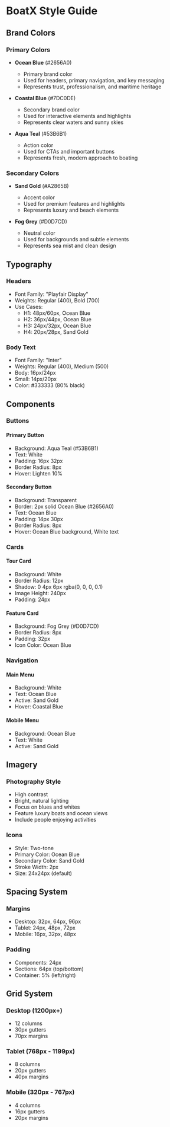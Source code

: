 # BoatX Style Guide

## Brand Colors

### Primary Colors
- **Ocean Blue** (#2656A0)
  - Primary brand color
  - Used for headers, primary navigation, and key messaging
  - Represents trust, professionalism, and maritime heritage

- **Coastal Blue** (#7DC0DE)
  - Secondary brand color
  - Used for interactive elements and highlights
  - Represents clear waters and sunny skies

- **Aqua Teal** (#53B6B1)
  - Action color
  - Used for CTAs and important buttons
  - Represents fresh, modern approach to boating

### Secondary Colors
- **Sand Gold** (#A2865B)
  - Accent color
  - Used for premium features and highlights
  - Represents luxury and beach elements

- **Fog Grey** (#D0D7CD)
  - Neutral color
  - Used for backgrounds and subtle elements
  - Represents sea mist and clean design

## Typography

### Headers
- Font Family: "Playfair Display"
- Weights: Regular (400), Bold (700)
- Use Cases:
  - H1: 48px/60px, Ocean Blue
  - H2: 36px/44px, Ocean Blue
  - H3: 24px/32px, Ocean Blue
  - H4: 20px/28px, Sand Gold

### Body Text
- Font Family: "Inter"
- Weights: Regular (400), Medium (500)
- Body: 16px/24px
- Small: 14px/20px
- Color: #333333 (80% black)

## Components

### Buttons

#### Primary Button
- Background: Aqua Teal (#53B6B1)
- Text: White
- Padding: 16px 32px
- Border Radius: 8px
- Hover: Lighten 10%

#### Secondary Button
- Background: Transparent
- Border: 2px solid Ocean Blue (#2656A0)
- Text: Ocean Blue
- Padding: 14px 30px
- Border Radius: 8px
- Hover: Ocean Blue background, White text

### Cards

#### Tour Card
- Background: White
- Border Radius: 12px
- Shadow: 0 4px 6px rgba(0, 0, 0, 0.1)
- Image Height: 240px
- Padding: 24px

#### Feature Card
- Background: Fog Grey (#D0D7CD)
- Border Radius: 8px
- Padding: 32px
- Icon Color: Ocean Blue

### Navigation

#### Main Menu
- Background: White
- Text: Ocean Blue
- Active: Sand Gold
- Hover: Coastal Blue

#### Mobile Menu
- Background: Ocean Blue
- Text: White
- Active: Sand Gold

## Imagery

### Photography Style
- High contrast
- Bright, natural lighting
- Focus on blues and whites
- Feature luxury boats and ocean views
- Include people enjoying activities

### Icons
- Style: Two-tone
- Primary Color: Ocean Blue
- Secondary Color: Sand Gold
- Stroke Width: 2px
- Size: 24x24px (default)

## Spacing System

### Margins
- Desktop: 32px, 64px, 96px
- Tablet: 24px, 48px, 72px
- Mobile: 16px, 32px, 48px

### Padding
- Components: 24px
- Sections: 64px (top/bottom)
- Container: 5% (left/right)

## Grid System

### Desktop (1200px+)
- 12 columns
- 30px gutters
- 70px margins

### Tablet (768px - 1199px)
- 8 columns
- 20px gutters
- 40px margins

### Mobile (320px - 767px)
- 4 columns
- 16px gutters
- 20px margins
